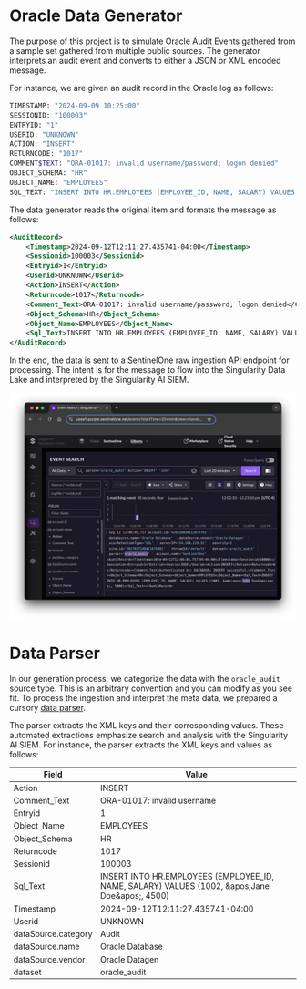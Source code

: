 # Oracle Data Generator

The purpose of this project is to simulate Oracle Audit Events gathered from a sample set gathered from multiple public sources. The generator interprets an audit event and converts to either a JSON or XML encoded message.

For instance, we are given an audit record in the Oracle log as follows:

```bash
TIMESTAMP: "2024-09-09 10:25:00"
SESSIONID: "100003"
ENTRYID: "1"
USERID: "UNKNOWN"
ACTION: "INSERT"
RETURNCODE: "1017"
COMMENT$TEXT: "ORA-01017: invalid username/password; logon denied"
OBJECT_SCHEMA: "HR"
OBJECT_NAME: "EMPLOYEES"
SQL_TEXT: "INSERT INTO HR.EMPLOYEES (EMPLOYEE_ID, NAME, SALARY) VALUES (1002, 'Jane Doe', 4500)"
```

The data generator reads the original item and formats the message as follows:

```xml
<AuditRecord>
    <Timestamp>2024-09-12T12:11:27.435741-04:00</Timestamp>
    <Sessionid>100003</Sessionid>
    <Entryid>1</Entryid>
    <Userid>UNKNOWN</Userid>
    <Action>INSERT</Action>
    <Returncode>1017</Returncode>
    <Comment_Text>ORA-01017: invalid username/password; logon denied</Comment_Text>
    <Object_Schema>HR</Object_Schema>
    <Object_Name>EMPLOYEES</Object_Name>
    <Sql_Text>INSERT INTO HR.EMPLOYEES (EMPLOYEE_ID, NAME, SALARY) VALUES (1002, &amp;apos;Jane Doe&amp;apos;, 4500)</Sql_Text>
</AuditRecord>
```

In the end, the data is sent to a SentinelOne raw ingestion API endpoint for processing. The intent is for the message to flow into the Singularity Data Lake and interpreted by the Singularity AI SIEM.

![screenshot](img/screenshot-01.png)

# Data Parser

In our generation process, we categorize the data with the `oracle_audit` source type. This is an arbitrary convention and you can modify as you see fit. To process the ingestion and interpret the meta data, we prepared a cursory [data parser](parser/oracle_audit_parser.json).

The parser extracts the XML keys and their corresponding values. These automated extractions emphasize search and analysis with the Singularity AI SIEM. For instance, the parser extracts the XML keys and values as follows:

| Field | Value |
------- | --------
| Action | INSERT |
| Comment_Text | ORA-01017: invalid username |
| Entryid | 1 |
| Object_Name | EMPLOYEES | 
| Object_Schema | HR
| Returncode | 1017 | 
| Sessionid | 100003 | 
| Sql_Text | INSERT INTO HR.EMPLOYEES (EMPLOYEE_ID, NAME, SALARY) VALUES (1002, &amp;apos;Jane Doe&amp;apos;, 4500) | 
| Timestamp | 2024-09-12T12:11:27.435741-04:00 | 
| Userid | UNKNOWN | 
| dataSource.category | Audit | 
| dataSource.name | Oracle Database | 
| dataSource.vendor | Oracle Datagen | 
| dataset | oracle_audit | 
